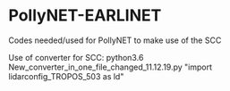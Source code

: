 # PollyNET-EARLINET
Codes needed/used for PollyNET to make use of the SCC

Use of converter for SCC:
python3.6 New_converter_in_one_file_changed_11.12.19.py "import lidarconfig_TROPOS_503 as ld"
